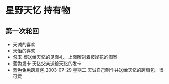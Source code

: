 # 星野天忆 持有物

## 第一次轮回

* 天诚的喜欢
* 天怡的喜欢
* 勾玉
  樱送给天忆的见面礼，上面雕刻着彼岸花的图案
* 蓝色发卡
  天忆父亲送给天忆的发卡
* 蓝色兔兔跨肩包
  2003-07-29 星期二
  天诚自己制作并送给天忆的跨肩包，很可爱
